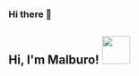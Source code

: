 ### Hi there 👋
<h2> Hi, I'm Malburo! <img src="https://media.giphy.com/media/mGcNjsfWAjY5AEZNw6/giphy.gif" width="50"></h2>
